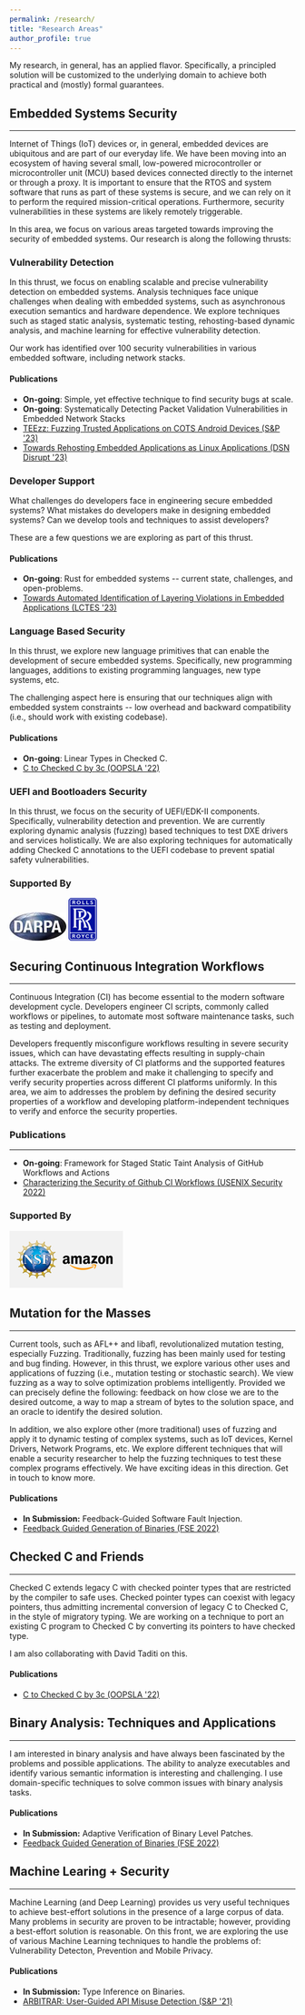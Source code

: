 ```yaml
---
permalink: /research/
title: "Research Areas"
author_profile: true
---
```


My research, in general, has an applied flavor.
Specifically, a principled solution will be customized to the underlying domain to
achieve both practical and (mostly) formal guarantees. 

## Embedded Systems Security
____
Internet of Things (IoT) devices or, in general, embedded devices are ubiquitous and are part of our everyday life. 
We have been moving into an ecosystem of having several small, low-powered microcontroller or microcontroller unit (MCU) based devices connected directly to the internet or through a proxy.
It is important to ensure that the RTOS and system software that runs as part of these systems
is secure, and we can rely on it to perform the required mission-critical operations.
Furthermore, security vulnerabilities in these systems are likely remotely triggerable.

In this area, we focus on various areas targeted towards improving the security of embedded systems.
Our research is along the following thrusts:

### Vulnerability Detection
In this thrust, we focus on enabling scalable and precise vulnerability detection on embedded systems.
Analysis techniques face unique challenges when dealing with embedded systems, such as asynchronous execution semantics and hardware dependence.
We explore techniques such as staged static analysis, systematic testing, rehosting-based dynamic analysis, and machine learning for effective vulnerability detection.

Our work has identified over 100 security vulnerabilities in various embedded software, including network stacks.

#### Publications
* **On-going**: Simple, yet effective technique to find security bugs at scale.
* **On-going**: Systematically Detecting Packet Validation Vulnerabilities in Embedded Network Stacks
* [TEEzz: Fuzzing Trusted Applications on COTS Android Devices (S&P '23)](../files/teezz.pdf)
* [Towards Rehosting Embedded Applications as Linux Applications (DSN Disrupt '23)](../files/dsndisrupt.pdf)

### Developer Support
What challenges do developers face in engineering secure embedded systems?
What mistakes do developers make in designing embedded systems?
Can we develop tools and techniques to assist developers?

These are a few questions we are exploring as part of this thrust.

#### Publications
* **On-going**: Rust for embedded systems -- current state, challenges, and open-problems.
* [Towards Automated Identification of Layering Violations in Embedded Applications (LCTES '23)](../files/ncmas.pdf)

### Language Based Security
In this thrust, we explore new language primitives that can enable the development of secure embedded systems.
Specifically, new programming languages, additions to existing programming languages, new type systems, etc.

The challenging aspect here is ensuring that our techniques align with embedded system constraints -- low overhead and backward compatibility (i.e., should work with existing codebase).

#### Publications
* **On-going**: Linear Types in Checked C.
* [C to Checked C by 3c (OOPSLA '22)](../files/3c.pdf)

### UEFI and Bootloaders Security
In this thrust, we focus on the security of UEFI/EDK-II components.
Specifically, vulnerability detection and prevention.
We are currently exploring dynamic analysis (fuzzing) based techniques to test DXE drivers and services holistically.
We are also exploring techniques for automatically adding Checked C annotations to the UEFI codebase to prevent spatial safety vulnerabilities.
### Supported By

![DARPA](../images/darpa.jpeg) ![Rolls Royce](../images/rr.png)

## Securing Continuous Integration Workflows
----
Continuous Integration (CI) has become essential to the modern software development cycle. Developers engineer CI scripts, commonly called workflows or pipelines, to automate most software maintenance tasks, such as testing and deployment.

Developers frequently misconfigure workflows resulting in severe security issues, which can have devastating effects resulting in supply-chain attacks.
The extreme diversity of CI platforms and the supported features further exacerbate the problem and make it challenging to specify and verify security properties across different CI platforms uniformly.
In this area, we aim to addresses the problem by defining the desired security properties of a workflow and developing platform-independent techniques to verify and enforce the security properties.

### Publications
----
* **On-going**: Framework for Staged Static Taint Analysis of GitHub Workflows and Actions
* [Characterizing the Security of Github CI Workflows (USENIX Security 2022)](https://machiry.github.io/files/gwchecker.pdf) 

### Supported By

![Amazon and NSF](../images/amazonnsf.png)

## Mutation for the Masses
----
Current tools, such as AFL++ and libafl, revolutionalized mutation testing, especially Fuzzing.
Traditionally, fuzzing has been mainly used for testing and bug finding.
However, in this thrust, we explore various other uses and applications of fuzzing (i.e., mutation testing or stochastic search).
We view fuzzing as a way to solve optimization problems intelligently. Provided we can precisely define the following: feedback on how close we are to the desired outcome, a way to map a stream of bytes to the solution space, and an oracle to identify the desired solution.

In addition, we also explore other (more traditional) uses of fuzzing and apply it to dynamic testing of complex systems, such as IoT devices, Kernel Drivers, Network Programs, etc.
We explore different techniques that will enable a security researcher to help the fuzzing techniques to test these complex programs effectively. We have exciting ideas in this direction. Get in touch to know more.

#### Publications
* **In Submission:** Feedback-Guided Software Fault Injection.
* [Feedback Guided Generation of Binaries (FSE 2022)](../files/cornucopia.pdf)

## Checked C and Friends
----
Checked C extends legacy C with checked pointer types that are restricted by the compiler to safe uses. Checked pointer types can coexist with legacy pointers, thus admitting incremental conversion of legacy C to Checked C, in the style of migratory typing. We are working on a technique to port an existing C program to Checked C by converting its pointers to have checked type.

I am also collaborating with David Taditi on this.

#### Publications
* [C to Checked C by 3c (OOPSLA '22)](../files/3c.pdf)

## Binary Analysis: Techniques and Applications
----
I am interested in binary analysis and have always been fascinated by the problems and possible applications.
The ability to analyze executables and identify various semantic information is interesting and challenging.
I use domain-specific techniques to solve common issues with binary analysis tasks.

#### Publications
* **In Submission:** Adaptive Verification of Binary Level Patches.
* [Feedback Guided Generation of Binaries (FSE 2022)](../files/cornucopia.pdf)

## Machine Learing + Security
----
Machine Learning (and Deep Learning) provides us very useful techniques to achieve best-effort solutions in the presence of a large corpus of data. Many problems in security are proven to be intractable; however, providing a best-effort solution is reasonable. On this front, we are exploring the use of various Machine Learning techniques to handle the problems of: Vulnerability Detecton, Prevention and Mobile Privacy.
 
#### Publications
* **In Submission:** Type Inference on Binaries.
* [ARBITRAR: User-Guided API Misuse Detection (S&P '21)](../files/arbitrar.pdf)

